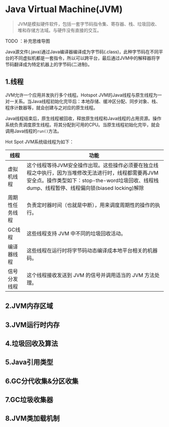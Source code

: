 # Java Virtual Machine(JVM)

> JVM是模拟硬件软件，包括一套字节码指令集、寄存器、栈、垃圾回收、堆和存储方法域。与硬件没有直接的交互。

TODO ：补充思维导图

Java源文件(.java)通过Java编译器编译成为字节码(.class)，此种字节码在不同平台的不同虚拟机都是一套指令，所以可以跨平台，最后通过JVM中的解释器将字节码翻译成为特定机器上的字节码(二进制)。

## 1.线程

JVM允许一个应用并发执行多个线程。Hotspot JVM的Java线程与原生线程为一对一关系。当Java线程初始化完毕后：本地存储、缓冲区分配、同步对象、栈、程序计数器等，就会创建与之对应的原生线程。

Java线程结束后，原生线程被回收，释放原生线程和Java线程的占用资源。操作系统负责调度原生线程。将其分配到可用的CPU。当原生线程初始化完毕，就会调用Java线程的`run()`方法。

Hot Spot JVM系统级线程为如下：

| 线程           | 功能                                                         |
| -------------- | ------------------------------------------------------------ |
| 虚拟机线程     | 这个线程等待JVM安全操作出现。这些操作必须要在独立线程之中执行，因为当堆修改无法进行时，线程都需要再JVM安全点。操作类型如下：stop-the-word垃圾回收、线程栈dump、线程暂停、线程偏向锁(biased locking)解除 |
| 周期性任务线程 | 负责定时器时间（也就是中断），用来调度周期性的操作的执行。   |
| GC线程         | 这些线程支持 JVM 中不同的垃圾回收活动。                      |
| 编译器线程     | 这些线程在运行时将字节码动态编译成本地平台相关的机器码。     |
| 信号分发线程   | 这个线程接收发送到 JVM 的信号并调用适当的 JVM 方法处理。     |



## 2.JVM内存区域



## 3.JVM运行时内存



## 4.垃圾回收及算法



## 5.Java引用类型



## 6.GC分代收集&分区收集



## 7.GC垃圾收集器



## 8.JVM类加载机制



